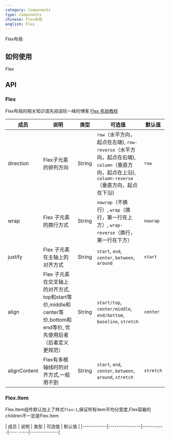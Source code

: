 ```yaml
---
category: Components
type: Components
chinese: Flex布局
english: Flex
---
```




Flex布局

## 如何使用

Flex

## API

### Flex

Flex布局的相关知识请先阅读阮一峰的博客
[Flex 布局教程](http://www.ruanyifeng.com/blog/2015/07/flex-grammar.html)

| 成员        | 说明           | 类型       |   可选值     | 默认值       |
|------------|----------------|-----------|---------|--------------|
| direction    |     Flex子元素的排列方向     | String    | `row`（水平方向，起点在左端), `row-reverse`（水平方向，起点在右端), `column`（垂直方向，起点在上沿), `column-reverse`（垂直方向，起点在下沿) | `row` |
| wrap    |    Flex 子元素的换行方式     | String    | `nowrap`（不换行）, `wrap`（换行，第一行在上方）, `wrap-reverse`（换行，第一行在下方） | `nowrap` |
| justify    |    Flex 子元素在主轴上的对齐方式     | String    | `start`, `end`, `center`, `between`, `around` | `start` |
| align    |    Flex 子元素在交叉轴上的对齐方式, top和start等价,middle和center等价,bottom和end等价, 优先使用后者（后者定义更规范）     | String    | `start/top`, `center/middle`, `end/bottom`, `baseline`, `stretch` | `center` |
| alignContent    |    Flex有多根轴线时的对齐方式,一般用不到    | String    | `start`, `end`, `center`, `between`, `around`, `stretch` | `stretch` |

### Flex.Item

Flex.Item组件默认加上了样式`flex:1`,保证所有item平均分宽度,Flex容器的children不一定是Flex.Item

| 成员        | 说明           | 类型       |    可选值    | 默认值       |
|------------|----------------|-----------|----     -----|--------------|

